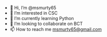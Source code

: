 - 👋 Hi, I’m @msmurty65
- 👀 I’m interested in CSC
- 🌱 I’m currently learning Python
- 💞️ I’m looking to collaborate on BCT
- 📫 How to reach me msmurty65@gmail.com

<!---
msmurty65/msmurty65 is a ✨ special ✨ repository because its `README.md` (this file) appears on your GitHub profile.
You can click the Preview link to take a look at your changes.
--->
